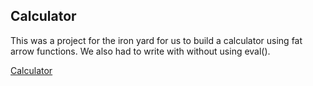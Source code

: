 ## Calculator

This was a project for the iron yard for us to build a calculator using fat arrow functions. We also had to write with without using eval().

[Calculator]

[Calculator]:https://mikestegall.github.io/calculator/
